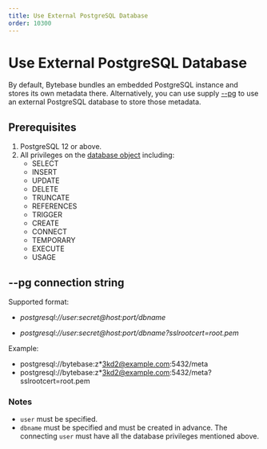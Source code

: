 ```yaml
---
title: Use External PostgreSQL Database
order: 10300
---
```


# Use External PostgreSQL Database

By default, Bytebase bundles an embedded PostgreSQL instance and stores its own metadata there. Alternatively, you can use supply [--pg](/docs/reference/command-line#--pg-string) to use an external PostgreSQL database to store those metadata.

## Prerequisites

1. PostgreSQL 12 or above.
1. All privileges on the [database object](https://www.postgresql.org/docs/current/sql-grant.html) including:
   - SELECT
   - INSERT
   - UPDATE
   - DELETE
   - TRUNCATE
   - REFERENCES
   - TRIGGER
   - CREATE
   - CONNECT
   - TEMPORARY
   - EXECUTE
   - USAGE

## --pg connection string

Supported format:

- _postgresql://user:secret@host:port/dbname_

- _postgresql://user:secret@host:port/dbname?sslrootcert=root.pem_

Example:

- postgresql://bytebase:z\*3kd2@example.com:5432/meta
- postgresql://bytebase:z\*3kd2@example.com:5432/meta?sslrootcert=root.pem

### Notes

- `user` must be specified.
- `dbname` must be specified and must be created in advance. The connecting `user` must have all the database privileges mentioned above.
